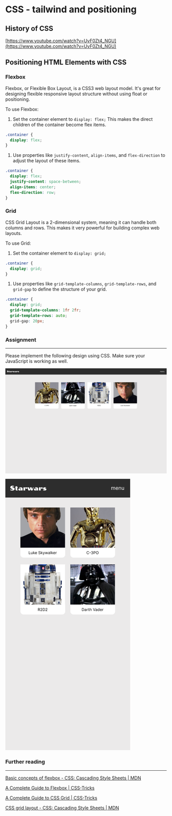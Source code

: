 # CSS - tailwind and positioning

## History of CSS

[https://www.youtube.com/watch?v=UvF0Zt4_NGU](https://www.youtube.com/watch?v=UvF0Zt4_NGU)

## Positioning HTML Elements with CSS

### Flexbox

Flexbox, or Flexible Box Layout, is a CSS3 web layout model. It's great for designing flexible responsive layout structure without using float or positioning.

To use Flexbox:

1. Set the container element to `display: flex;` This makes the direct children of the container become flex items.

```css
.container {
  display: flex;
}

```

1. Use properties like `justify-content`, `align-items`, and `flex-direction` to adjust the layout of these items.

```css
.container {
  display: flex;
  justify-content: space-between;
  align-items: center;
  flex-direction: row;
}
```

### Grid

CSS Grid Layout is a 2-dimensional system, meaning it can handle both columns and rows. This makes it very powerful for building complex web layouts.

To use Grid:

1. Set the container element to `display: grid;`

```css
.container {
  display: grid;
}
```

1. Use properties like `grid-template-columns`, `grid-template-rows`, and `grid-gap` to define the structure of your grid.

```css
.container {
  display: grid;
  grid-template-columns: 1fr 2fr;
  grid-template-rows: auto;
  grid-gap: 20px;
}
```

### Assignment

---

Please implement the following design using CSS. Make sure your JavaScript is working as well.

![MacBook Pro 14_ - 1.png](CSS%20-%20tailwind%20and%20positioning%20cb2d50db95ee4bd69843d3e518ccc180/MacBook_Pro_14__-_1.png)

![iPhone 13 & 14 - 3.png](CSS%20-%20tailwind%20and%20positioning%20cb2d50db95ee4bd69843d3e518ccc180/iPhone_13__14_-_3.png)

### Further reading

---

[Basic concepts of flexbox - CSS: Cascading Style Sheets | MDN](https://developer.mozilla.org/en-US/docs/Web/CSS/CSS_flexible_box_layout/Basic_concepts_of_flexbox)

[A Complete Guide to Flexbox | CSS-Tricks](https://css-tricks.com/snippets/css/a-guide-to-flexbox/)

[A Complete Guide to CSS Grid | CSS-Tricks](https://css-tricks.com/snippets/css/complete-guide-grid/)

[CSS grid layout - CSS: Cascading Style Sheets | MDN](https://developer.mozilla.org/en-US/docs/Web/CSS/CSS_grid_layout)